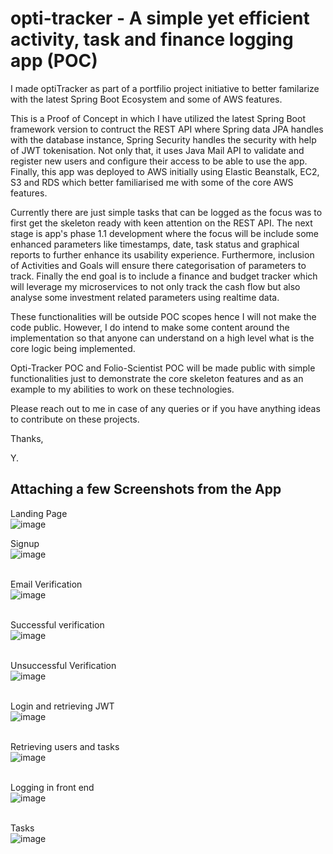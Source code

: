 # opti-tracker - A simple yet efficient activity, task and finance logging app (POC)
I made optiTracker as part of a portfilio project initiative to better familarize with the latest Spring Boot Ecosystem and some of AWS features. 

This is a Proof of Concept in which I have utilized the latest Spring Boot framework version to contruct the REST API where Spring data JPA handles with the database instance, Spring Security handles the security with help of JWT tokenisation. Not only that, it uses Java Mail API to validate and register new users and configure their access to be able to use the app. Finally, this app was deployed to AWS initially using Elastic Beanstalk, EC2, S3 and RDS which better familiarised me with some of the core AWS features.

Currently there are just simple tasks that can be logged as the focus was to first get the skeleton ready with keen attention on the REST API. The next stage is app's phase 1.1 development where the focus will be include some enhanced parameters like timestamps, date, task status and graphical reports to further enhance its usability experience. Furthermore, inclusion of Activities and Goals will ensure there categorisation of parameters to track. Finally the end goal is to include a finance and budget tracker which will leverage my microservices to not only track the cash flow but also analyse some investment related parameters using realtime data.

These functionalities will be outside POC scopes hence I will not make the code public. However, I do intend to make some content around the implementation so that anyone can understand on a high level what is the core logic being implemented.

Opti-Tracker POC and Folio-Scientist POC will be made public with simple functionalities just to demonstrate the core skeleton features and as an example to my abilities to work on these technologies.

Please reach out to me in case of any queries or if you have anything ideas to contribute on these projects. 

Thanks, 

Y.

## Attaching a few Screenshots from the App

Landing Page <br /> 
![image](https://github.com/yashdevs26/opti-tracker/assets/46245660/f5171671-013d-4671-83cb-a534bebb32cf)

Signup <br /> 
![image](https://github.com/yashdevs26/opti-tracker/assets/46245660/79149dde-f295-4ab7-b8ae-fa05bfae8b7a) <br /> <br /> 

Email Verification <br />
![image](https://github.com/yashdevs26/opti-tracker/assets/46245660/7cfc90fd-da1b-4b1f-a4b0-09b68f9543e1) <br /> <br />

Successful verification <br />
![image](https://github.com/yashdevs26/opti-tracker/assets/46245660/9df5beb6-c181-4033-b021-efec74d84f2f) <br /> <br />

Unsuccessful Verification <br />
![image](https://github.com/yashdevs26/opti-tracker/assets/46245660/1515cb66-cc27-42d7-bce1-84182253570b) <br /> <br />

Login and retrieving JWT <br />
![image](https://github.com/yashdevs26/opti-tracker/assets/46245660/f16f62d1-09f9-46e1-8385-39e2e5ddfd00)<br /> <br />

Retrieving users and tasks <br />
![image](https://github.com/yashdevs26/opti-tracker/assets/46245660/e29a54b5-ec4b-4be4-8b2d-2dd65aa3283b) <br /> <br />

Logging in front end <br />
   ![image](https://github.com/yashdevs26/opti-tracker/assets/46245660/196009ba-d5a6-4620-b3fe-e2543638d2d6) <br /> <br />

Tasks <br />
 ![image](https://github.com/yashdevs26/opti-tracker/assets/46245660/f51c9597-e893-4751-b86b-3abb2b1f362b)






   
   
